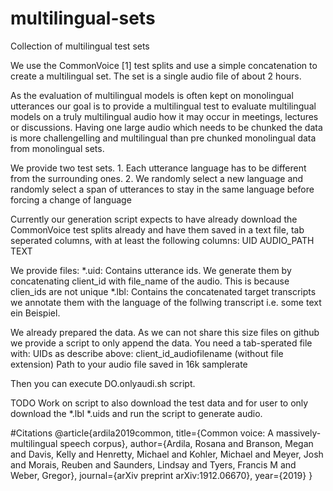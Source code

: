 # multilingual-sets
Collection of multilingual test sets

We use the CommonVoice [1] test splits and use a simple concatenation to create a multilingual set.
The set is a single audio file of about 2 hours.

As the evaluation of multilingual models is often kept on monolingual utterances our goal is to provide a multilingual test to evaluate multilingual models on a truly multilingual audio how it may occur in meetings, lectures or discussions. Having one large audio which needs to be chunked the data is more challengelling and multilingual than pre chunked monolingual data from monolingual sets.

We provide two test sets.
    1. Each utterance language has to be different from the surrounding ones.
    2. We randomly select a new language and randomly select a span of utterances to stay in the same language before forcing a change of language

Currently our generation script expects to have already download the CommonVoice test splits already and have them saved in a text file, tab seperated columns, with at least the following columns:
    UID AUDIO_PATH  TEXT


We provide files:
    *.uid: Contains utterance ids. We generate them by concatenating client_id with file_name of the audio. This is because clien_ids are not unique
    *.lbl: Contains the concatenated target transcripts we annotate them with the language of the follwing transcript i.e. <en> some text <de> ein Beispiel.

We already prepared the data.
As we can not share this size files on github we provide a script to only append the data.
You need a tab-sperated file with:
    UIDs as describe above: client\_id\_audiofilename (without file extension)
    Path to your audio file saved in 16k samplerate

Then you can execute 
    DO.onlyaudi.sh
script.

TODO
    Work on script to also download the test data and for user to only download the *.lbl *.uids and run the script to generate audio.


#Citations
@article{ardila2019common,
  title={Common voice: A massively-multilingual speech corpus},
    author={Ardila, Rosana and Branson, Megan and Davis, Kelly and Henretty, Michael and Kohler, Michael and Meyer, Josh and Morais, Reuben and Saunders, Lindsay and Tyers, Francis M and Weber, Gregor},
      journal={arXiv preprint arXiv:1912.06670},
        year={2019}
        }
